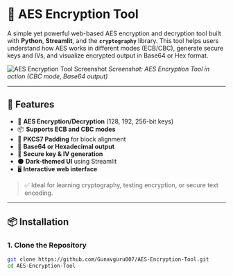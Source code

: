 # 🔐 AES Encryption Tool

A simple yet powerful web-based AES encryption and decryption tool built with **Python**, **Streamlit**, and the **`cryptography`** library. This tool helps users understand how AES works in different modes (ECB/CBC), generate secure keys and IVs, and visualize encrypted output in Base64 or Hex format.

![AES Encryption Tool Screenshot](https://i.imgur.com/9XvZf7r.png)
*Screenshot: AES Encryption Tool in action (CBC mode, Base64 output)*

---

## 🚀 Features

- 🔐 **AES Encryption/Decryption** (128, 192, 256-bit keys)
- 📦 **Supports ECB and CBC modes**
- 🔁 **PKCS7 Padding** for block alignment
- 🧪 **Base64 or Hexadecimal output**
- 🔐 **Secure key & IV generation**
- 🌑 **Dark-themed UI** using Streamlit
- 🖥️ **Interactive web interface**

> ✅ Ideal for learning cryptography, testing encryption, or secure text encoding.

---

## 📦 Installation

### 1. Clone the Repository

```bash
git clone https://github.com/Gunavguru007/AES-Encryption-Tool.git
cd AES-Encryption-Tool
